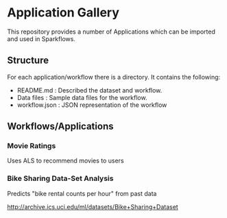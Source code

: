 # Application Gallery

This repository provides a number of Applications which can be imported and used in Sparkflows.

## Structure

For each application/workflow there is a directory. It contains the following:

- README.md : Described the dataset and workflow.
- Data files : Sample data files for the workflow.
- workflow.json : JSON representation of the workflow


## Workflows/Applications

### Movie Ratings

Uses ALS to recommend movies to users


### Bike Sharing Data-Set Analysis

Predicts "bike rental counts per hour" from past data


http://archive.ics.uci.edu/ml/datasets/Bike+Sharing+Dataset




